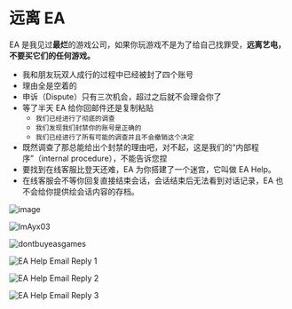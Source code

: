 # 远离 EA
EA 是我见过**最烂**的游戏公司，如果你玩游戏不是为了给自己找罪受，**远离艺电，不要买它们的任何游戏。**

- 我和朋友玩双人成行的过程中已经被封了四个账号
- 理由全是空着的
- 申诉（Dispute）只有三次机会，超过之后就不会理会你了
- 等了半天 EA 给你回邮件还是复制粘贴
  - `我们已经进行了彻底的调查`
  - `我们发现我们封禁你的账号是正确的`
  - `我们已经进行了所有可能的调查并且不会撤销这个决定`
- 既然调查了那总能给出个封禁的理由吧，对不起，这是我们的“内部程序”（internal procedure），不能告诉您捏
- 要找到在线客服比登天还难，EA 为你搭建了一个迷宫，它叫做 EA Help。
- 在线客服会不等你回复直接结束会话，会话结束后无法看到对话记录，EA 也不会给你提供绘会话内容的存档。

![image](https://github.com/Ayx03/EA/assets/75155322/97e34f39-bd13-487c-926b-0526e0261265)

![ImAyx03](https://github.com/Ayx03/EA/assets/75155322/980dbe21-31fa-47c7-940c-f1bac0260945)

![dontbuyeasgames](https://github.com/Ayx03/EA/assets/75155322/34f1d628-80fc-4f89-a9b7-1daa38ff7e41)

![EA Help Email Reply 1](https://github.com/Ayx03/EA/assets/75155322/14582756-6c00-4c4f-a272-382ded9e38ce)

![EA Help Email Reply 2](https://github.com/Ayx03/StayAwayFromEA/assets/75155322/5f49053d-db91-41ff-a0dc-3895cfc6711f)

![EA Help Email Reply 3](https://github.com/Ayx03/StayAwayFromEA/assets/75155322/94b74855-4a43-46e9-be04-9d30ee6f3498)
